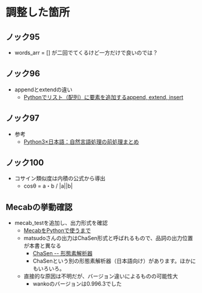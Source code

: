 # 調整した箇所

## ノック95
- words_arr = [] が二回でてくるけど一方だけで良いのでは？

## ノック96
- appendとextendの違い
    - [Pythonでリスト（配列）に要素を追加するappend, extend, insert](https://note.nkmk.me/python-list-append-extend-insert/)
    
## ノック97
- 参考
    - [Python3×日本語：自然言語処理の前処理まとめ](https://qiita.com/chamao/items/7edaba62b120a660657e)
    
## ノック100
- コサイン類似度は内積の公式から導出
    - cosθ = a・b / |a||b|
    
    
## Mecabの挙動確認
- mecab_testを追加し、出力形式を確認
    - [MecabをPythonで使うまで](https://qiita.com/Sak1361/items/47e9ec464ccc770cd65c)
    - matsudoさんの出力はChaSen形式と呼ばれるもので、品詞の出力位置が本書と異なる
        - [ChaSen -- 形態素解析器](https://chasen-legacy.osdn.jp/)
        - ChaSenという別の形態素解析器（日本語向け）があります。ほかにもいろいろ。
    - 直接的な原因は不明だが、バージョン違いによるものの可能性大
        - wankoのバージョンは0.996.3でした